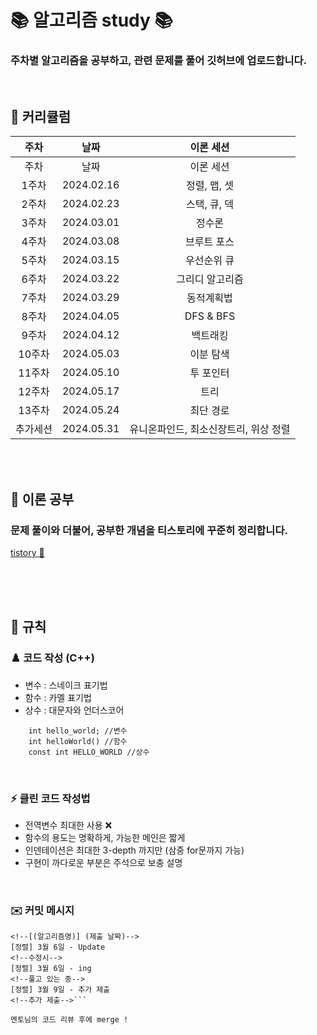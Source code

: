 # 📚 알고리즘 study 📚
### 주차별 알고리즘을 공부하고, 관련 문제를 풀어 깃허브에 업로드합니다.
</br>

## 📌 커리큘럼
주차|날짜|이론 세션|
|:---:|:---:|:---:|
주차|날짜|이론 세션|
1주차|2024.02.16|정렬, 맵, 셋
2주차|2024.02.23|스택, 큐, 덱
3주차|2024.03.01|정수론
4주차|2024.03.08|브루트 포스
5주차|2024.03.15|우선순위 큐
6주차|2024.03.22|그리디 알고리즘
7주차|2024.03.29|동적계획법
8주차|2024.04.05|DFS & BFS
9주차|2024.04.12|백트래킹
10주차|2024.05.03|이분 탐색
11주차|2024.05.10|투 포인터
12주차|2024.05.17|트리
13주차|2024.05.24|최단 경로
추가세션|2024.05.31|유니온파인드, 최소신장트리, 위상 정렬

</br></br>

## 📝 이론 공부 
### 문제 풀이와 더불어, 공부한 개념을 티스토리에 꾸준히 정리합니다.
[tistory 📎](https://somde.tistory.com/category/CS/%EC%95%8C%EA%B3%A0%EB%A6%AC%EC%A6%98)

</br></br></br>

## 🤙 규칙 
### ♟️ 코드 작성 (C++)

+ 변수 : 스네이크 표기법
+ 함수 : 카멜 표기법
+ 상수 : 대문자와 언더스코어
```
    int hello_world; //변수
    int helloWorld() //함수
    const int HELLO_WORLD //상수
```

</br>

### ⚡ 클린 코드 작성법
+ 전역변수 최대한 사용 ❌
+ 함수의 용도는 명확하게, 가능한 메인은 짧게
+ 인덴테이션은 최대한 3-depth 까지만 (삼중 for문까지 가능)
+ 구현이 까다로운 부분은 주석으로 보충 설명

</br>

### ✉️ 커밋 메시지
```[정렬] 3월 4일
<!--[(알고리즘명)] (제출 날짜)-->
[정렬] 3월 6일 - Update
<!--수정시-->
[정렬] 3월 6일 - ing
<!--풀고 있는 중-->
[정렬] 3월 9일 - 추가 제출
<!--추가 제출-->```

멘토님의 코드 리뷰 후에 merge !
